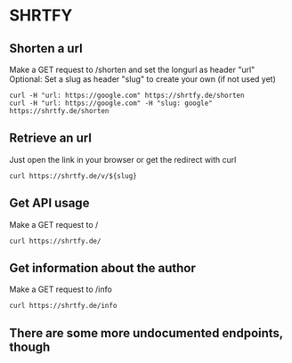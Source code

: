 # SHRTFY

## Shorten a url
Make a GET request to /shorten and set the longurl as header "url"
Optional: Set a slug as header "slug" to create your own (if not used yet)
```
curl -H "url: https://google.com" https://shrtfy.de/shorten
curl -H "url: https://google.com" -H "slug: google" https://shrtfy.de/shorten

```

## Retrieve an url
Just open the link in your browser or get the redirect with curl
```
curl https://shrtfy.de/v/${slug}
```

## Get API usage
Make a GET request to /
```
curl https://shrtfy.de/
```

## Get information about the author
Make a GET request to /info
```
curl https://shrtfy.de/info
```

## There are some more undocumented endpoints, though